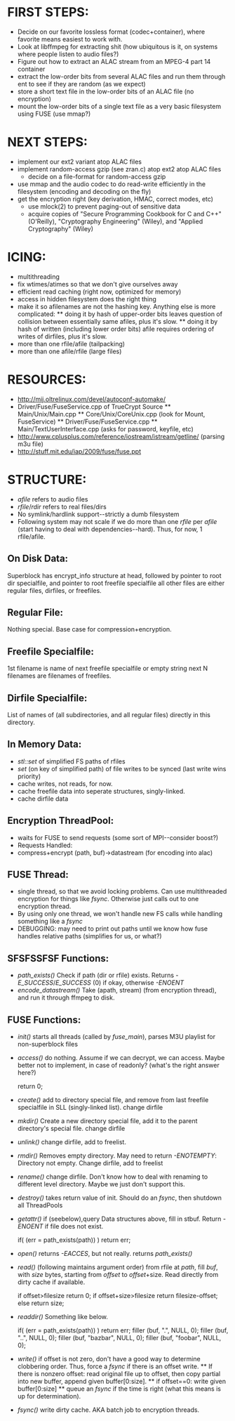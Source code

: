 FIRST STEPS:
============
* Decide on our favorite lossless format (codec+container), where favorite means easiest to work with.
* Look at libffmpeg for extracting shit (how ubiquitous is it, on systems where people listen to audio files?)
* Figure out how to extract an ALAC stream from an MPEG-4 part 14 container
* extract the low-order bits from several ALAC files and run them through ent to see if they are random (as we expect)
* store a short text file in the low-order bits of an ALAC file (no encryption)
* mount the low-order bits of a single text file as a very basic filesystem using FUSE (use mmap?)

NEXT STEPS:
===========
* implement our ext2 variant atop ALAC files
* implement random-access gzip (see zran.c) atop ext2 atop ALAC files
  * decide on a file-format for random-access gzip
* use mmap and the audio codec to do read-write efficiently in the filesystem (encoding and decoding on the fly)
* get the encryption right (key derivation, HMAC, correct modes, etc)
  * use mlock(2) to prevent paging-out of sensitive data
  * acquire copies of "Secure Programming Cookbook for C and C++" (O'Reilly), "Cryptography Engineering" (Wiley), and "Applied Cryptography" (Wiley)

ICING:
======
* multithreading
* fix wtimes/atimes so that we don't give ourselves away
* efficient read caching (right now, optimized for memory)
* access in hidden filesystem does the right thing
* make it so afilenames are not the hashing key. Anything else is more complicated:
** doing it by hash of upper-order bits leaves question of collision between essentially same afiles, plus it's slow.
** doing it by hash of written (including lower order bits) afile requires ordering of writes of dirfiles, plus it's slow.
* more than one rfile/afile (tailpacking)
* more than one afile/rfile (large files)

RESOURCES:
==========
* http://mij.oltrelinux.com/devel/autoconf-automake/
* Driver/Fuse/FuseService.cpp of TrueCrypt Source
** Main/Unix/Main.cpp
** Core/Unix/CoreUnix.cpp (look for Mount, FuseService)
** Driver/Fuse/FuseService.cpp
** Main/TextUserInterface.cpp (asks for password, keyfile, etc)
* http://www.cplusplus.com/reference/iostream/istream/getline/ (parsing m3u file)
* http://stuff.mit.edu/iap/2009/fuse/fuse.ppt

STRUCTURE:
==========
* _afile_ refers to audio files
* _rfile_/_rdir_ refers to real files/dirs
* No symlink/hardlink support--strictly a dumb filesystem
* Following system may not scale if we do more than one _rfile_ per _afile_ (start having to deal with dependencies--hard). Thus, for now, 1 rfile/afile.

On Disk Data:
-------------
Superblock has encrypt_info structure at head, followed by pointer to root dir specialfile, and pointer to root freefile specialfile
all other files are either regular files, dirfiles, or freefiles.

Regular File:
-------------
Nothing special. Base case for compression+encryption.

Freefile Specialfile:
---------------------
1st filename is name of next freefile specialfile or empty string
next N filenames are filenames of freefiles.

Dirfile Specialfile:
--------------------
List of names of (all subdirectories, and all regular files) directly in this directory.

In Memory Data:
---------------
* _stl::set_ of simplified FS paths of rfiles
* _set_ (on key of simplified path) of file writes to be synced (last write wins priority)
* cache writes, not reads, for now.
* cache freefile data into seperate structures, singly-linked.
* cache dirfile data

Encryption ThreadPool:
----------------------
* waits for FUSE to send requests (some sort of MPI--consider boost?)
* Requests Handled:
* compress+encrypt (path, buf)->datastream (for encoding into alac)


FUSE Thread:
------------
* single thread, so that we avoid locking problems. Can use multithreaded encryption for things like _fsync_. Otherwise just calls out to one encryption thread.
* By using only one thread, we won't handle new FS calls while handling something like a _fsync_
* DEBUGGING: may need to print out paths until we know how fuse handles relative paths (simplifies for us, or what?)

SFSFSSFSF Functions:
--------------------
* _path_exists()_           Check if path (dir or rfile) exists. Returns *-E_SUCCESS*/*E_SUCCESS* (0) if okay, otherwise *-ENOENT*
* _encode_datastream()_     Take (apath, stream) (from encryption thread), and run it through ffmpeg to disk.

FUSE Functions:
---------------
* _init()_       starts all threads (called by _fuse_main_), parses M3U playlist for non-superblock files
* _access()_      do nothing. Assume if we can decrypt, we can access. Maybe better not to implement, in case of readonly? (what's the right answer here?)

    return 0;
    
* _create()_      add to directory special file, and remove from last freefile specialfile in SLL (singly-linked list). change dirfile
* _mkdir()_       Create a new directory special file, add it to the parent directory's special file. change dirfile
* _unlink()_      change dirfile, add to freelist.
* _rmdir()_       Removes empty directory. May need to return *-ENOTEMPTY*: Directory not empty. Change dirfile, add to freelist
* _rename()_      change dirfile. Don't know how to deal with renaming to different level directory. Maybe we just don't support this.



* _destroy()_     takes return value of init. Should do an _fsync_, then shutdown all ThreadPools
* _getattr()_     if (seebelow),query Data structures above, fill in stbuf. Return *-ENOENT* if file does not exist.

    if( (err = path_exists(path)) ) return err;

* _open()_        returns *-EACCES*, but not really. returns _path_exists()_
* _read()_        (following maintains argument order) from rfile at *path*, fill *buf*, with *size* bytes, starting from *offset* to *offset*+size. Read directly from dirty cache if available.

    if offset>filesize return 0;
    if offset+size>filesize return filesize-offset;
    else return size;

* _readdir()_     Something like below.

    if( (err = path_exists(path)) ) return err;
    filler (buf, ".", NULL, 0);
    filler (buf, "..", NULL, 0);
    filler (buf, "bazbar", NULL, 0);
    filler (buf, "foobar", NULL, 0);

* _write()_       if offset is not zero, don't have a good way to determine clobbering order. Thus, force a _fsync_ if there is an offset write.
** If there is nonzero offset: read original file up to offset, then copy partial into new buffer, append given buffer[0:size].
** if offset==0: write given buffer[0:size]
** queue an _fsync_ if the time is right (what this means is up for determination).
* _fsync()_       write dirty cache. AKA batch job to encryption threads.